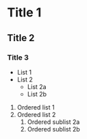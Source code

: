 # Title 1
## Title 2
### Title 3

* List 1 
* List 2
    * List 2a
    * List 2b

1. Ordered list 1
1. Ordered list 2
   1. Ordered sublist 2a
   1. Ordered sublist 2b